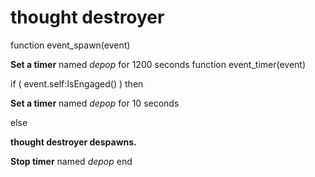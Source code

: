 # thought destroyer
function event_spawn(event)

**Set a timer** named *depop* for 1200 seconds
function event_timer(event)


if ( event.self:IsEngaged() ) then


**Set a timer** named *depop* for 10 seconds





else


**thought destroyer despawns.**


**Stop timer** named *depop*
end

